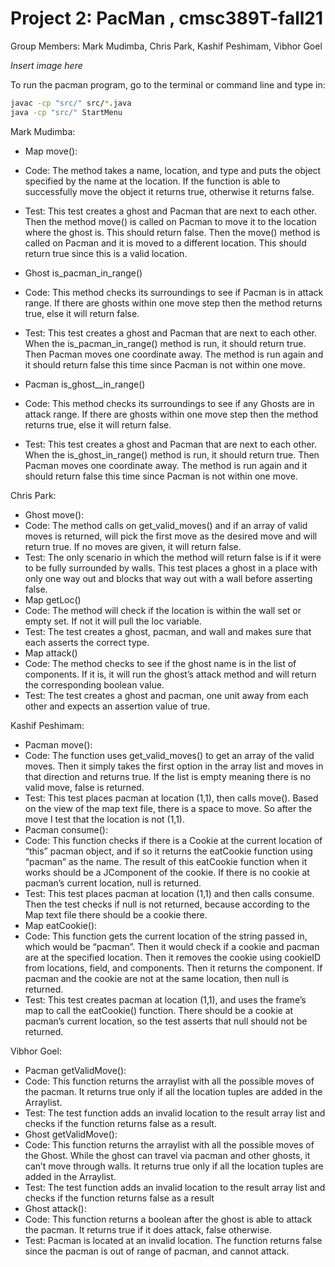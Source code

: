 # Project 2: PacMan , cmsc389T-fall21

Group Members: Mark Mudimba, Chris Park, Kashif Peshimam, Vibhor Goel


*Insert image here*

To run the pacman program, go to the terminal or command line and type in: 
```bash
javac -cp "src/" src/*.java
java -cp "src/" StartMenu
```

Mark Mudimba:  
- Map move():
- Code: The method takes a name, location, and type and puts the object specified by the name at the location. If the function is able to successfully move the object it returns true, otherwise it returns false.
- Test: This test creates a ghost and Pacman that are next to each other. Then the method move() is called on Pacman to move it to the location where the ghost is. This should return false. Then the move() method is called on Pacman and it is moved to a different location. This should return true since this is a valid location. 
- Ghost is_pacman_in_range()
- Code: This method checks its surroundings to see if Pacman is in attack range. If there are ghosts within one move step then the method returns true, else it will return false. 
- Test: This test creates a ghost and Pacman that are next to each other. When the is_pacman_in_range() method is run, it should return true. Then Pacman moves one coordinate away. The method is run again and it should return false this time since Pacman is not within one move. 

- Pacman is_ghost__in_range()
- Code: This method checks its surroundings to see if any Ghosts are in attack range. If there are ghosts within one move step then the method returns true, else it will return false. 
- Test: This test creates a ghost and Pacman that are next to each other. When the is_ghost_in_range() method is run, it should return true. Then Pacman moves one coordinate away. The method is run again and it should return false this time since Pacman is not within one move. 


Chris Park:
- Ghost move():
- Code: The method calls on get_valid_moves() and if an array of valid moves is returned, will pick the first move as the desired move and will return true. If no moves are given, it will return false.
- Test: The only scenario in which the method will return false is if it were to be fully surrounded by walls. This test places a ghost in a place with only one way out and blocks that way out with a wall before asserting false.
- Map getLoc()
- Code: The method will check if the location is within the wall set or empty set. If not it will pull the loc variable.
- Test: The test creates a ghost, pacman, and wall and makes sure that each asserts the correct type.
- Map attack()
- Code: The method checks to see if the ghost name is in the list of components. If it is, it will run the ghost’s attack method and will return the corresponding boolean value.
- Test: The test creates a ghost and pacman, one unit away from each other and expects an assertion value of true.

Kashif Peshimam:
- Pacman move():
- Code: The function uses get_valid_moves() to get an array of the valid moves. Then it simply takes the first option in the array list and moves in that direction and returns true. If the list is empty meaning there is no valid move, false is returned.
- Test: This test places pacman at location (1,1), then calls move(). Based on the view of the map text file, there is a space to move. So after the move I test that the location is not (1,1).
- Pacman consume():
- Code: This function checks if there is a Cookie at the current location of “this” pacman object, and if so it returns the eatCookie function using “pacman” as the name. The result of this eatCookie function when it works should be a JComponent of the cookie. If there is no cookie at pacman’s current location, null is returned.
- Test: This test places pacman at location (1,1) and then calls consume. Then the test checks if null is not returned, because according to the Map text file there should be a cookie there.
- Map eatCookie():
- Code: This function gets the current location of the string passed in, which would be “pacman”. Then it would check if a cookie and pacman are at the specified location. Then it removes the cookie using cookieID from locations, field, and components. Then it returns the component. If pacman and the cookie are not at the same location, then null is returned.
- Test: This test creates pacman at location (1,1), and uses the frame’s map to call the eatCookie() function. There should be a cookie at pacman’s current location, so the test asserts that null should not be returned. 

Vibhor Goel:
- Pacman getValidMove():
- Code: This function returns the arraylist with all the possible moves of the pacman. It returns true only if all the location tuples are added in the Arraylist.
- Test: The test function adds an invalid location to the result array list and checks if the function returns false as a result.
- Ghost getValidMove():
- Code: This function returns the arraylist with all the possible moves of the Ghost. While the ghost can travel via pacman and other ghosts, it can’t move through walls. It returns true only if all the location tuples are added in the Arraylist.
- Test: The test function adds an invalid location to the result array list and checks if the function returns false as a result
- Ghost attack():
- Code: This function returns a boolean after the ghost is able to attack the pacman. It returns true if it does attack, false otherwise.
- Test: Pacman is located at an invalid location. The function returns false since the pacman is out of range of pacman, and cannot attack.
